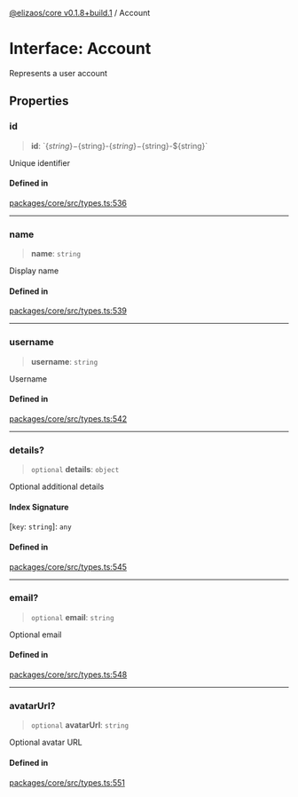 [@elizaos/core v0.1.8+build.1](../index.md) / Account

# Interface: Account

Represents a user account

## Properties

### id

> **id**: \`$\{string\}-$\{string\}-$\{string\}-$\{string\}-$\{string\}\`

Unique identifier

#### Defined in

[packages/core/src/types.ts:536](https://github.com/JoeyKhd/eliza/blob/main/packages/core/src/types.ts#L536)

***

### name

> **name**: `string`

Display name

#### Defined in

[packages/core/src/types.ts:539](https://github.com/JoeyKhd/eliza/blob/main/packages/core/src/types.ts#L539)

***

### username

> **username**: `string`

Username

#### Defined in

[packages/core/src/types.ts:542](https://github.com/JoeyKhd/eliza/blob/main/packages/core/src/types.ts#L542)

***

### details?

> `optional` **details**: `object`

Optional additional details

#### Index Signature

 \[`key`: `string`\]: `any`

#### Defined in

[packages/core/src/types.ts:545](https://github.com/JoeyKhd/eliza/blob/main/packages/core/src/types.ts#L545)

***

### email?

> `optional` **email**: `string`

Optional email

#### Defined in

[packages/core/src/types.ts:548](https://github.com/JoeyKhd/eliza/blob/main/packages/core/src/types.ts#L548)

***

### avatarUrl?

> `optional` **avatarUrl**: `string`

Optional avatar URL

#### Defined in

[packages/core/src/types.ts:551](https://github.com/JoeyKhd/eliza/blob/main/packages/core/src/types.ts#L551)
